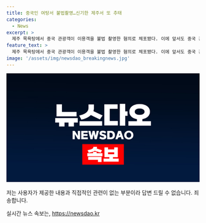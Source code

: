 ```yaml
---
title: 중국인 여탕서 불법촬영…신기한 제주서 또 추태
categories:
  - News
excerpt: >
  제주 목욕탕에서 중국 관광객이 이용객을 불법 촬영한 혐의로 체포됐다. 이에 앞서도 중국 관광객들로 인한 논란이 이어졌는데, 지난달에는 아이가 대변을 하는 모습이 공개되고, 쓰레기를 버린 모습이 폭로돼 논란이 되었다. 현재 경찰은 관련 사안을 조사 중이다. (150자)
feature_text: >
  제주 목욕탕에서 중국 관광객이 이용객을 불법 촬영한 혐의로 체포됐다. 이에 앞서도 중국 관광객들로 인한 논란이 이어졌는데, 지난달에는 아이가 대변을 하는 모습이 공개되고, 쓰레기를 버린 모습이 폭로돼 논란이 되었다. 현재 경찰은 관련 사안을 조사 중이다. (150자)
image: '/assets/img/newsdao_breakingnews.jpg'
---
```


<p><img src="/assets/img/newsdao_breakingnews.jpg" alt="firstkoreanews 속보" /></p>

<p>저는 사용자가 제공한 내용과 직접적인 관련이 없는 부분이라 답변 드릴 수 없습니다. 죄송합니다.</p>
실시간 뉴스 속보는, <a href="https://newsdao.kr" rel="dofollow">https://newsdao.kr</a>


